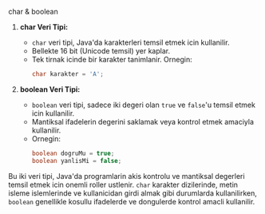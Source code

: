 char & boolean

1. **char Veri Tipi:**
   - `char` veri tipi, Java'da karakterleri temsil etmek icin kullanilir.
   - Bellekte 16 bit (Unicode temsil) yer kaplar.
   - Tek tirnak icinde bir karakter tanimlanir. Ornegin:
     ```java
     char karakter = 'A';
     ```

2. **boolean Veri Tipi:**
   - `boolean` veri tipi, sadece iki degeri olan `true` ve `false`'u temsil etmek icin kullanilir.
   - Mantiksal ifadelerin degerini saklamak veya kontrol etmek amaciyla kullanilir.
   - Ornegin:
     ```java
     boolean dogruMu = true;
     boolean yanlisMi = false;
     ```

Bu iki veri tipi, Java'da programlarin akis kontrolu ve mantiksal degerleri temsil etmek icin onemli roller ustlenir. `char` karakter dizilerinde, metin isleme islemlerinde ve kullanicidan girdi almak gibi durumlarda kullanilirken, `boolean` genellikle kosullu ifadelerde ve dongulerde kontrol amacli kullanilir.